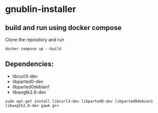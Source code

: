 gnublin-installer
=================

## build and run using docker compose
Clone the repository and run  
```
docker compose up --build
```

## Dependencies:

- libcurl3-dev
- libparted0-dev
- libparted0debian1
- libwxgtk2.8-dev

`sudo apt-get install libcurl3-dev libparted0-dev libparted0debian1 libwxgtk2.8-dev gawk g++`
